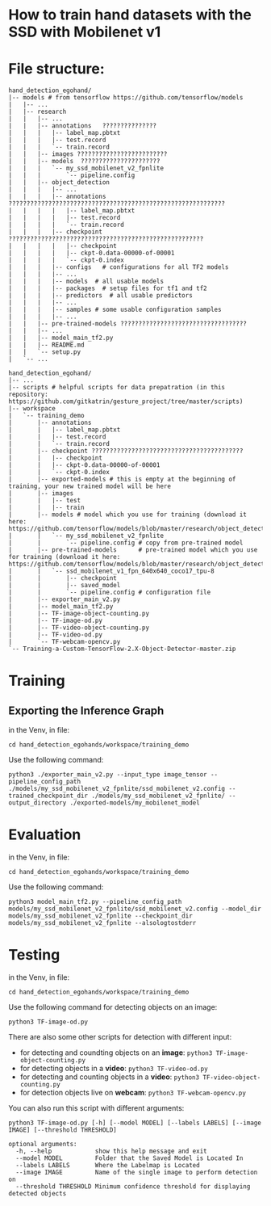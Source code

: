 # How to train hand datasets with the SSD with Mobilenet v1


# File structure:
```
hand_detection_egohand/
|-- models # from tensorflow https://github.com/tensorflow/models
|   |-- ...
|   |-- research
|   |   |-- ...
|   |   |-- annotations   ???????????????
|   |   |   |-- label_map.pbtxt
|   |   |   |-- test.record
|   |   |   `-- train.record
|   |   |-- images ?????????????????????????
|   |   |-- models  ??????????????????????
|   |   |   `-- my_ssd_mobilenet_v2_fpnlite
|   |   |       `-- pipeline.config
|   |   |-- object_detection
|   |   |   |-- ...
|   |   |   |-- annotations ????????????????????????????????????????????????????????????
|   |   |   |   |-- label_map.pbtxt
|   |   |   |   |-- test.record
|   |   |   |   `-- train.record
|   |   |   |-- checkpoint ??????????????????????????????????????????????????????
|   |   |   |   |-- checkpoint
|   |   |   |   |-- ckpt-0.data-00000-of-00001
|   |   |   |   `-- ckpt-0.index
|   |   |   |-- configs   # configurations for all TF2 models
|   |   |   |-- ...
|   |   |   |-- models  # all usable models
|   |   |   |-- packages  # setup files for tf1 and tf2
|   |   |   |-- predictors  # all usable predictors
|   |   |   |-- ...
|   |   |   |-- samples # some usable configuration samples
|   |   |   |-- ...
|   |   |-- pre-trained-models ???????????????????????????????????
|   |   |-- ...
|   |   |-- model_main_tf2.py
|   |   |-- README.md
|   |   `-- setup.py
|   `-- ...
```

```
hand_detection_egohand/
|-- ...
|-- scripts # helpful scripts for data prepatration (in this repository: https://github.com/gitkatrin/gesture_project/tree/master/scripts)
|-- workspace
|   `-- training_demo
|       |-- annotations
|       |   |-- label_map.pbtxt
|       |   |-- test.record
|       |   `-- train.record
|       |-- checkpoint ??????????????????????????????????????????
|       |   |-- checkpoint
|       |   |-- ckpt-0.data-00000-of-00001
|       |   `-- ckpt-0.index
|       |-- exported-models # this is empty at the beginning of training, your new trained model will be here
|       |-- images
|       |   |-- test
|       |   |-- train
|       |-- models # model which you use for training (download it here: https://github.com/tensorflow/models/blob/master/research/object_detection/g3doc/tf2_detection_zoo.md)
|       |   `-- my_ssd_mobilenet_v2_fpnlite
|       |       `-- pipeline.config # copy from pre-trained model
|       |-- pre-trained-models      # pre-trained model which you use for training (download it here: https://github.com/tensorflow/models/blob/master/research/object_detection/g3doc/tf2_detection_zoo.md)
|       |   `-- ssd_mobilenet_v1_fpn_640x640_coco17_tpu-8
|       |       |-- checkpoint
|       |       |-- saved_model
|       |       `-- pipeline.config # configuration file
|       |-- exporter_main_v2.py
|       |-- model_main_tf2.py
|       |-- TF-image-object-counting.py
|       |-- TF-image-od.py
|       |-- TF-video-object-counting.py
|       |-- TF-video-od.py
|       `-- TF-webcam-opencv.py
`-- Training-a-Custom-TensorFlow-2.X-Object-Detector-master.zip
```

# Training
## Exporting the Inference Graph
in the Venv, in file:
```
cd hand_detection_egohands/workspace/training_demo
```
Use the following command:
```
python3 ./exporter_main_v2.py --input_type image_tensor --pipeline_config_path ./models/my_ssd_mobilenet_v2_fpnlite/ssd_mobilenet_v2.config --trained_checkpoint_dir ./models/my_ssd_mobilenet_v2_fpnlite/ --output_directory ./exported-models/my_mobilenet_model
```

# Evaluation
in the Venv, in file:
```
cd hand_detection_egohands/workspace/training_demo
```
Use the following command:
```
python3 model_main_tf2.py --pipeline_config_path models/my_ssd_mobilenet_v2_fpnlite/ssd_mobilenet_v2.config --model_dir models/my_ssd_mobilenet_v2_fpnlite --checkpoint_dir models/my_ssd_mobilenet_v2_fpnlite --alsologtostderr
```

# Testing
in the Venv, in file:
```
cd hand_detection_egohands/workspace/training_demo
```
Use the following command for detecting objects on an image:
```
python3 TF-image-od.py
```
There are also some other scripts for detection with different input:
- for detecting and coundting objects on an **image**: ```python3 TF-image-object-counting.py```
- for detecting objects in a **video**: ```python3 TF-video-od.py```
- for detecting and counting objects in a **video**: ```python3 TF-video-object-counting.py```
- for detection objects live on **webcam**: ```python3 TF-webcam-opencv.py```

You can also run this script with different arguments:
```
python3 TF-image-od.py [-h] [--model MODEL] [--labels LABELS] [--image IMAGE] [--threshold THRESHOLD]

optional arguments:
  -h, --help            show this help message and exit
  --model MODEL         Folder that the Saved Model is Located In
  --labels LABELS       Where the Labelmap is Located
  --image IMAGE         Name of the single image to perform detection on
  --threshold THRESHOLD Minimum confidence threshold for displaying detected objects
```
